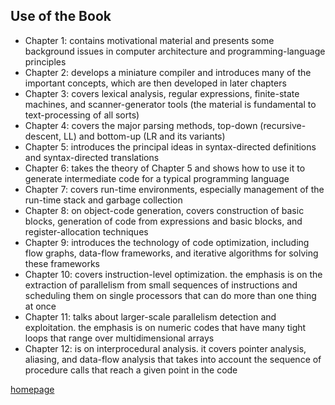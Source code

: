 ## Use of the Book

- Chapter 1: contains motivational material and presents some background issues in computer architecture and programming-language principles
- Chapter 2: develops a miniature compiler and introduces many of the important concepts, which are then developed in later chapters
- Chapter 3: covers lexical analysis, regular expressions, finite-state machines, and scanner-generator tools (the material is fundamental to text-processing of all sorts)
- Chapter 4: covers the major parsing methods, top-down (recursive-descent, LL) and bottom-up (LR and its variants)
- Chapter 5: introduces the principal ideas in syntax-directed definitions and syntax-directed translations
- Chapter 6: takes the theory of Chapter 5 and shows how to use it to generate intermediate code for a typical programming language
- Chapter 7: covers run-time environments, especially management of the run-time stack and garbage collection
- Chapter 8: on object-code generation, covers construction of basic blocks, generation of code from expressions and basic blocks, and register-allocation techniques
- Chapter 9: introduces the technology of code optimization, including flow graphs, data-flow frameworks, and iterative algorithms for solving these frameworks
- Chapter 10: covers instruction-level optimization. the emphasis is on the extraction of parallelism from small sequences of instructions and scheduling them on single processors that can do more than one thing at once
- Chapter 11: talks about larger-scale parallelism detection and exploitation. the emphasis is on numeric codes that have many tight loops that range over multidimensional arrays
- Chapter 12: is on interprocedural analysis. it covers pointer analysis, aliasing, and data-flow analysis that takes into account the sequence of procedure calls that reach a given point in the code

[homepage](http://dragonbook.stanford.edu)
